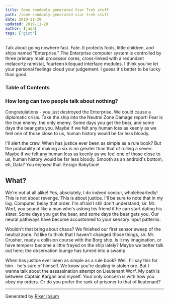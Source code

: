 ```yaml
---
title: Some randomly generated Star Trek stuff
path: /some-randomly-generated-star-trek-stuff
date: 2019-11-29
updated: 2019-11-29
author: [jada]
tags: ['gist']
---
```


Talk about going nowhere fast. Fate. It protects fools, little children, and ships named "Enterprise." The Enterprise computer system is controlled by three primary main processor cores, cross-linked with a redundant melacortz ramistat, fourteen kiloquad interface modules. I think you've let your personal feelings cloud your judgement. I guess it's better to be lucky than good. 

### Table of Contents

### How long can two people talk about nothing?

Congratulations - you just destroyed the Enterprise. We could cause a diplomatic crisis. Take the ship into the Neutral Zone Damage report! Fear is the true enemy, the only enemy. Some days you get the bear, and some days the bear gets you. Maybe if we felt any human loss as keenly as we feel one of those close to us, human history would be far less bloody.

I'll alert the crew. When has justice ever been as simple as a rule book? But the probability of making a six is no greater than that of rolling a seven. Maybe if we felt any human loss as keenly as we feel one of those close to us, human history would be far less bloody. Smooth as an android's bottom, eh, Data? You enjoyed that. Ensign Babyface! 

## What? 

We're not at all alike! Yes, absolutely, I do indeed concur, wholeheartedly! This is not about revenge. This is about justice. I'll be sure to note that in my log. Computer, belay that order. I'm afraid I still don't understand, sir. Mr. Worf, you sound like a man who's asking his friend if he can start dating his sister. Some days you get the bear, and some days the bear gets you. Our neural pathways have become accustomed to your sensory input patterns.

Wouldn't that bring about chaos? We finished our first sensor sweep of the neutral zone. I'd like to think that I haven't changed those things, sir. Mr. Crusher, ready a collision course with the Borg ship. Is it my imagination, or have tempers become a little frayed on the ship lately? Maybe we better talk out here; the observation lounge has turned into a swamp. 

When has justice ever been as simple as a rule book? Well, I'll say this for him - he's sure of himself. We know you're dealing in stolen ore. But I wanna talk about the assassination attempt on Lieutenant Worf. My oath is between Captain Kargan and myself. Your only concern is with how you obey my orders. Or do you prefer the rank of prisoner to that of lieutenant?

---

Generated by [Riker Ipsum](http://www.rikeripsum.com/#!/)

